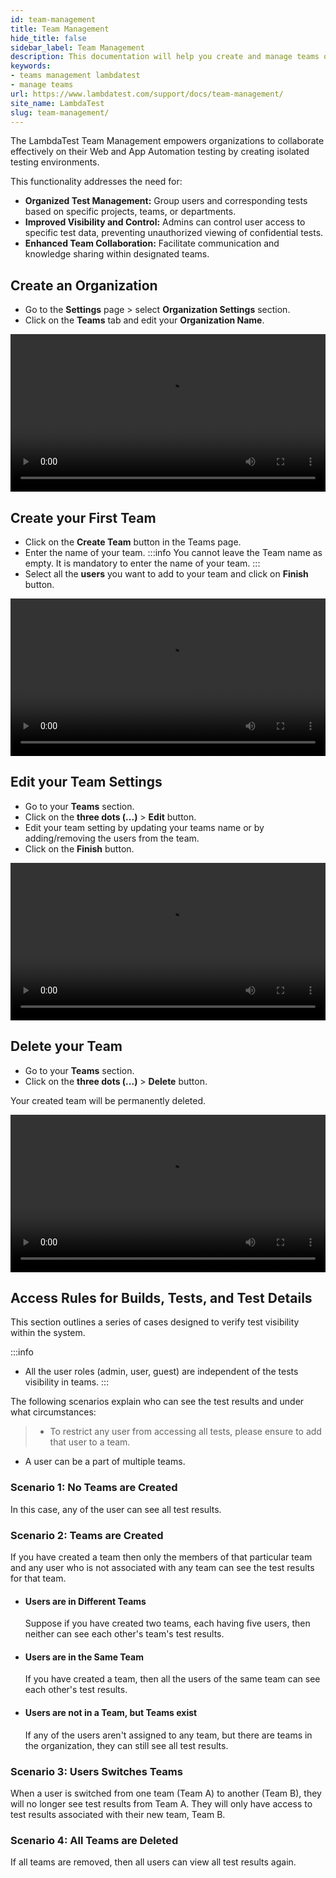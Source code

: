```yaml
---
id: team-management
title: Team Management
hide_title: false
sidebar_label: Team Management
description: This documentation will help you create and manage teams on LambdaTest.
keywords:
- teams management lambdatest
- manage teams
url: https://www.lambdatest.com/support/docs/team-management/
site_name: LambdaTest
slug: team-management/
---
```


<script type="application/ld+json"
      dangerouslySetInnerHTML={{ __html: JSON.stringify({
       "@context": "https://schema.org",
        "@type": "BreadcrumbList",
        "itemListElement": [{
          "@type": "ListItem",
          "position": 1,
          "name": "Home",
          "item": "https://www.lambdatest.com"
        },{
          "@type": "ListItem",
          "position": 2,
          "name": "Support",
          "item": "https://www.lambdatest.com/support/docs/"
        },{
          "@type": "ListItem",
          "position": 3,
          "name": "Settings and Security",
          "item": "https://www.lambdatest.com/support/docs/team-management/"
        }]
      })
    }}
></script>

The LambdaTest Team Management empowers organizations to collaborate effectively on their Web and App Automation testing by creating isolated testing environments.

This functionality addresses the need for:

- **Organized Test Management:** Group users and corresponding tests based on specific projects, teams, or departments.
- **Improved Visibility and Control:** Admins can control user access to specific test data, preventing unauthorized viewing of confidential tests.
- **Enhanced Team Collaboration:** Facilitate communication and knowledge sharing within designated teams.

## Create an Organization

- Go to the **Settings** page > select **Organization Settings** section.
- Click on the **Teams** tab and edit your **Organization Name**.

<video class="right-side" width="100%" controls id="vid">
<source src= {require('../assets/videos/team-management/1.mp4').default} type="video/mp4" />
</video>

## Create your First Team

- Click on the **Create Team** button in the Teams page.
- Enter the name of your team.
:::info
You cannot leave the Team name as empty. It is mandatory to enter the name of your team.
:::
- Select all the **users** you want to add to your team and click on **Finish** button.

<video class="right-side" width="100%" controls id="vid">
<source src= {require('../assets/videos/team-management/2.mp4').default} type="video/mp4" />
</video>

## Edit your Team Settings

- Go to your **Teams** section.
- Click on the **three dots (...)** > **Edit** button.
- Edit your team setting by updating your teams name or by adding/removing the users from the team.
- Click on the **Finish** button.

<video class="right-side" width="100%" controls id="vid">
<source src= {require('../assets/videos/team-management/3.mp4').default} type="video/mp4" />
</video>

## Delete your Team

- Go to your **Teams** section.
- Click on the **three dots (...)** > **Delete** button.

Your created team will be permanently deleted.

<video class="right-side" width="100%" controls id="vid">
<source src= {require('../assets/videos/team-management/4.mp4').default} type="video/mp4" />
</video>

## Access Rules for Builds, Tests, and Test Details

This section outlines a series of cases designed to verify test visibility within the system.

:::info
- All the user roles (admin, user, guest) are independent of the tests visibility in teams.
:::

The following scenarios explain who can see the test results and under what circumstances:

> - To restrict any user from accessing all tests, please ensure to add that user to a team.
- A user can be a part of multiple teams.

### Scenario 1: No Teams are Created
In this case, any of the user can see all test results.

### Scenario 2: Teams are Created
If you have created a team then only the members of that particular team and any user who is not associated with any team can see the test results for that team.

- #### Users are in Different Teams
  Suppose if you have created two teams, each having five users, then neither can see each other's team's test results.

- #### Users are in the Same Team
  If you have created a team, then all the users of the same team can see each other's test results.

- #### Users are not in a Team, but Teams exist
  If any of the users aren't assigned to any team, but there are teams in the organization, they can still see all test results.

### Scenario 3: Users Switches Teams
When a user is switched from one team (Team A) to another (Team B), they will no longer see test results from Team A. They will only have access to test results associated with their new team, Team B.

### Scenario 4: All Teams are Deleted
If all teams are removed, then all users can view all test results again.

